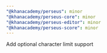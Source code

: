 ```yaml
---
"@khanacademy/perseus": minor
"@khanacademy/perseus-core": minor
"@khanacademy/perseus-editor": minor
"@khanacademy/perseus-score": minor
---
```


Add optional character limit support
